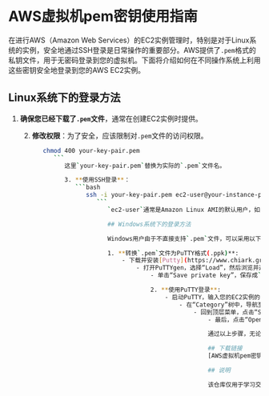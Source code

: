 # AWS虚拟机pem密钥使用指南

在进行AWS（Amazon Web Services）的EC2实例管理时，特别是对于Linux系统的实例，安全地通过SSH登录是日常操作的重要部分。AWS提供了`.pem`格式的私钥文件，用于无密码登录到您的虚拟机。下面将介绍如何在不同操作系统上利用这些密钥安全地登录到您的AWS EC2实例。

## Linux系统下的登录方法

1. **确保您已经下载了`.pem`文件**，通常在创建EC2实例时提供。

   2. **修改权限**：为了安全，应该限制对`.pem`文件的访问权限。
      ```bash
         chmod 400 your-key-pair.pem
            ```
               这里`your-key-pair.pem`替换为实际的`.pem`文件名。

               3. **使用SSH登录**：
                  ```bash
                     ssh -i your-key-pair.pem ec2-user@your-instance-public-ip
                        ```
                           `ec2-user`通常是Amazon Linux AMI的默认用户，如果您使用的是Ubuntu，则可能是`ubuntu`，而`your-instance-public-ip`需要替换为您EC2实例的公共IP地址。

                           ## Windows系统下的登录方法

                           Windows用户由于不直接支持`.pem`文件，可以采用以下步骤：

                           1. **转换`.pem`文件为PuTTY格式(.ppk)**:
                               - 下载并安装[Putty](https://www.chiark.greenend.org.uk/~sgtatham/putty/latest.html)和[PuTTYgen]。
                                   - 打开PuTTYgen，选择“Load”，然后浏览并选择您的`.pem`文件。 PuTTYgen会自动加载密钥。
                                       - 单击“Save private key”，保存成`.ppk`格式。

                                       2. **使用PuTTY登录**:
                                           - 启动PuTTY，输入您的EC2实例的公网IP地址作为“Host Name”。
                                               - 在“Category”树中，导航至“Connection -> SSH -> Auth”。点击“Browse...”，找到并选择之前生成的`.ppk`文件。
                                                   - 回到顶层菜单，点击“Session”，并保存此会话配置以供未来使用。
                                                       - 最后，点击“Open”以启动SSH连接。

                                                       通过以上步骤，无论您使用的是Linux还是Windows系统，都可以顺利地使用`.pem`密钥来安全地登录您的AWS EC2虚拟机。记得始终遵循最佳安全实践，妥善保管您的私钥文件。

                                                       ## 下载链接
                                                       [AWS虚拟机pem密钥使用指南分享](https://pan.quark.cn/s/7a06339b2bd3)

                                                       ## 说明

                                                       该仓库仅用于学习交流，请勿用于商业用途。

